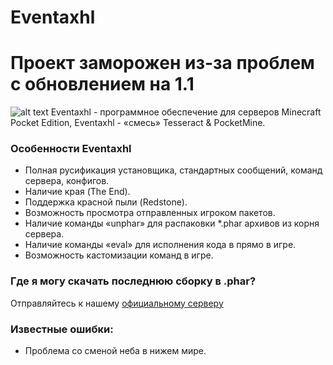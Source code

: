 # Eventaxhl
Проект заморожен из-за проблем с обновлением на 1.1
========================

![alt text](http://vipmcpe.ru/dl/Eventaxhl_new.jpg)
Eventaxhl - программное обеспечение для серверов Minecraft Pocket Edition, Eventaxhl - «смесь» Tesseract & PocketMine.
### Особенности Eventaxhl
+ Полная русификация установщика, стандартных сообщений, команд сервера, конфигов.
+ Наличие края (The End).
+ Поддержка красной пыли (Redstone).
+ Возможность просмотра отправленных игроком пакетов.
+ Наличие команды «unphar» для распаковки *.phar архивов из корня сервера.
+ Наличие команды «eval» для исполнения кода в прямо в игре.
+ Возможность кастомизации команд в игре.
### Где я могу скачать последнюю сборку в .phar?
Отправляйтесь к нашему [официальному серверу](http://vipmcpe.ru/dl/Eventaxhl_1.0.0.phar)
### Известные ошибки:
+ Проблема со сменой неба в нижем мире.
